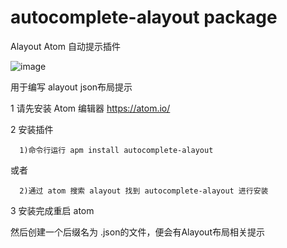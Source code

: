 # autocomplete-alayout package

Alayout Atom 自动提示插件

![image](https://github.com/splendourbell/ALayout-iOS/blob/master/demo.gif)

用于编写 alayout json布局提示

1 请先安装 Atom 编辑器
https://atom.io/

2 安装插件
  
      1)命令行运行 apm install autocomplete-alayout 
  
  或者 
  
      2)通过 atom 搜索 alayout 找到 autocomplete-alayout 进行安装
  
3 安装完成重启 atom

然后创建一个后缀名为 .json的文件，便会有Alayout布局相关提示


